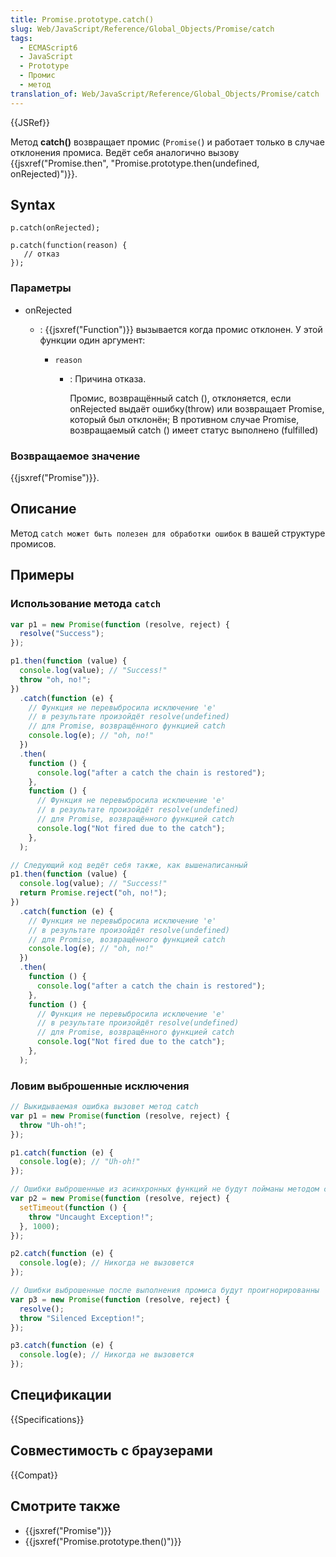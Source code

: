 ```yaml
---
title: Promise.prototype.catch()
slug: Web/JavaScript/Reference/Global_Objects/Promise/catch
tags:
  - ECMAScript6
  - JavaScript
  - Prototype
  - Промис
  - метод
translation_of: Web/JavaScript/Reference/Global_Objects/Promise/catch
---
```


{{JSRef}}

Метод **catch()** возвращает промис (`Promise(`) и работает только в случае отклонения промиса. Ведёт себя аналогично вызову {{jsxref("Promise.then", "Promise.prototype.then(undefined, onRejected)")}}.

## Syntax

```
p.catch(onRejected);

p.catch(function(reason) {
   // отказ
});
```

### Параметры

- onRejected

  - : {{jsxref("Function")}} вызывается когда промис отклонен. У этой функции один аргумент:

    - `reason`

      - : Причина отказа.

        Промис, возвращённый catch (), отклоняется, если onRejected выдаёт ошибку(throw) или возвращает Promise, который был отклонён; В противном случае Promise, возвращаемый catch () имеет статус выполнено (fulfilled)

### Возвращаемое значение

{{jsxref("Promise")}}.

## Описание

Метод `catch может быть полезен для обработки ошибок` в вашей структуре промисов.

## Примеры

### Использование метода `catch`

```js
var p1 = new Promise(function (resolve, reject) {
  resolve("Success");
});

p1.then(function (value) {
  console.log(value); // "Success!"
  throw "oh, no!";
})
  .catch(function (e) {
    // Функция не перевыбросила исключение 'e'
    // в результате произойдёт resolve(undefined)
    // для Promise, возвращённого функцией catch
    console.log(e); // "oh, no!"
  })
  .then(
    function () {
      console.log("after a catch the chain is restored");
    },
    function () {
      // Функция не перевыбросила исключение 'e'
      // в результате произойдёт resolve(undefined)
      // для Promise, возвращённого функцией catch
      console.log("Not fired due to the catch");
    },
  );

// Следующий код ведёт себя также, как вышенаписанный
p1.then(function (value) {
  console.log(value); // "Success!"
  return Promise.reject("oh, no!");
})
  .catch(function (e) {
    // Функция не перевыбросила исключение 'e'
    // в результате произойдёт resolve(undefined)
    // для Promise, возвращённого функцией catch
    console.log(e); // "oh, no!"
  })
  .then(
    function () {
      console.log("after a catch the chain is restored");
    },
    function () {
      // Функция не перевыбросила исключение 'e'
      // в результате произойдёт resolve(undefined)
      // для Promise, возвращённого функцией catch
      console.log("Not fired due to the catch");
    },
  );
```

### Ловим выброшенные исключения

```js
// Выкидываемая ошибка вызовет метод catch
var p1 = new Promise(function (resolve, reject) {
  throw "Uh-oh!";
});

p1.catch(function (e) {
  console.log(e); // "Uh-oh!"
});

// Ошибки выброшенные из асинхронных функций не будут пойманы методом catch
var p2 = new Promise(function (resolve, reject) {
  setTimeout(function () {
    throw "Uncaught Exception!";
  }, 1000);
});

p2.catch(function (e) {
  console.log(e); // Никогда не вызовется
});

// Ошибки выброшенные после выполнения промиса будут проигнорированны
var p3 = new Promise(function (resolve, reject) {
  resolve();
  throw "Silenced Exception!";
});

p3.catch(function (e) {
  console.log(e); // Никогда не вызовется
});
```

## Спецификации

{{Specifications}}

## Совместимость с браузерами

{{Compat}}

## Смотрите также

- {{jsxref("Promise")}}
- {{jsxref("Promise.prototype.then()")}}
